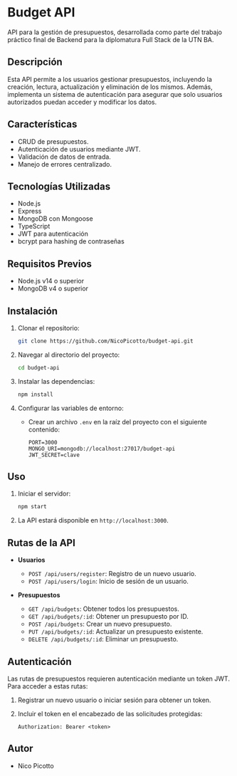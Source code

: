 # Budget API

API para la gestión de presupuestos, desarrollada como parte del trabajo práctico final de Backend para la diplomatura Full Stack de la UTN BA.

## Descripción

Esta API permite a los usuarios gestionar presupuestos, incluyendo la creación, lectura, actualización y eliminación de los mismos. Además, implementa un sistema de autenticación para asegurar que solo usuarios autorizados puedan acceder y modificar los datos.

## Características

-  CRUD de presupuestos.
-  Autenticación de usuarios mediante JWT.
-  Validación de datos de entrada.
-  Manejo de errores centralizado.

## Tecnologías Utilizadas

-  Node.js
-  Express
-  MongoDB con Mongoose
-  TypeScript
-  JWT para autenticación
-  bcrypt para hashing de contraseñas

## Requisitos Previos

-  Node.js v14 o superior
-  MongoDB v4 o superior

## Instalación

1. Clonar el repositorio:

   ```bash
   git clone https://github.com/NicoPicotto/budget-api.git
   ```

2. Navegar al directorio del proyecto:

   ```bash
   cd budget-api
   ```

3. Instalar las dependencias:

   ```bash
   npm install
   ```

4. Configurar las variables de entorno:

   -  Crear un archivo `.env` en la raíz del proyecto con el siguiente contenido:

      ```env
      PORT=3000
      MONGO_URI=mongodb://localhost:27017/budget-api
      JWT_SECRET=clave
      ```

## Uso

1. Iniciar el servidor:

   ```bash
   npm start
   ```

2. La API estará disponible en `http://localhost:3000`.

## Rutas de la API

-  **Usuarios**

   -  `POST /api/users/register`: Registro de un nuevo usuario.
   -  `POST /api/users/login`: Inicio de sesión de un usuario.

-  **Presupuestos**

   -  `GET /api/budgets`: Obtener todos los presupuestos.
   -  `GET /api/budgets/:id`: Obtener un presupuesto por ID.
   -  `POST /api/budgets`: Crear un nuevo presupuesto.
   -  `PUT /api/budgets/:id`: Actualizar un presupuesto existente.
   -  `DELETE /api/budgets/:id`: Eliminar un presupuesto.

## Autenticación

Las rutas de presupuestos requieren autenticación mediante un token JWT. Para acceder a estas rutas:

1. Registrar un nuevo usuario o iniciar sesión para obtener un token.
2. Incluir el token en el encabezado de las solicitudes protegidas:

   ```http
   Authorization: Bearer <token>
   ```

## Autor

-  Nico Picotto
